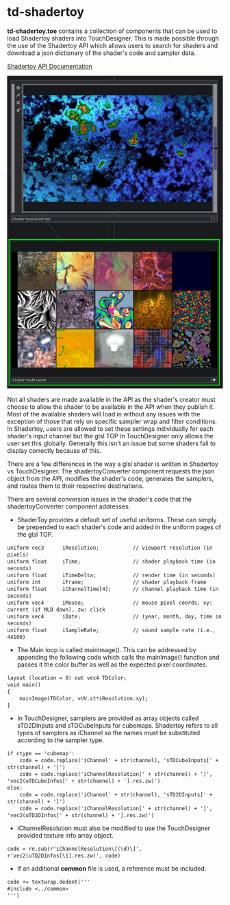 # td-shadertoy

**td-shadertoy.toe** contains a collection of components that can be used to load Shadertoy shaders into TouchDesigner. This is made possible through the use of the Shadertoy API which allows users to search for shaders and download a json dictionary of the shader's code and sampler data.

[Shadertoy API Documentation](https://www.shadertoy.com/howto)

![Screenshot1](images/screenshot1.JPG)

Not all shaders are made available in the API as the shader's creator must choose to allow the shader to be available in the API when they publish it. Most of the available shaders will load in without any issues with the exception of those that rely on specific sampler wrap and filter conditions. In Shadertoy, users are allowed to set these settings individually for each shader's input channel but the glsl TOP in TouchDesigner only allows the user set this globally. Generally this isn't an issue but some shaders fail to display correctly because of this.

There are a few differences in the way a glsl shader is written in Shadertoy vs TouchDesigner. The shadertoyConverter component requests the json object from the API, modifies the shader's code, generates the samplers, and routes them to their respective destinations. 

There are several conversion issues in the shader's code that the shadertoyConverter component addresses:

- ShaderToy provides a default set of useful uniforms. These can simply be prepended to each shader's code and added in the uniform pages of the glsl TOP. 

```
uniform vec3      iResolution;           // viewport resolution (in pixels)
uniform float     iTime;                 // shader playback time (in seconds)
uniform float     iTimeDelta;            // render time (in seconds)
uniform int       iFrame;                // shader playback frame
uniform float     iChannelTime[4];       // channel playback time (in seconds)
uniform vec4      iMouse;                // mouse pixel coords. xy: current (if MLB down), zw: click
uniform vec4      iDate;                 // (year, month, day, time in seconds)
uniform float     iSampleRate;           // sound sample rate (i.e., 44100)
```

- The Main loop is called mainImage(). This can be addressed by appending the following code which calls the mainImage() function and passes it the color buffer as well as the expected pixel coordinates. 

```
layout (location = 0) out vec4 TDColor;
void main()
{
	mainImage(TDColor, vUV.st*iResolution.xy);
}
```

- In TouchDesigner, samplers are provided as array objects called sTD2DInputs and sTDCubeInputs for cubemaps. Shadertoy refers to all types of samplers as iChannel so the names must be substituted according to the sampler type. 

```
if ctype == 'cubemap':
	code = code.replace('iChannel' + str(channel), 'sTDCubeInputs[' + str(channel) + ']')
	code = code.replace('iChannelResolution[' + str(channel) + ']', 'vec2(uTDCubeInfos[' + str(channel) + '].res.zw)')
else:
	code = code.replace('iChannel' + str(channel), 'sTD2DInputs[' + str(channel) + ']')
	code = code.replace('iChannelResolution[' + str(channel) + ']', 'vec2(uTD2DInfos[' + str(channel) + '].res.zw)')
```

- iChannelResolution must also be modified to use the TouchDesigner provided texture info array object.

```
code = re.sub(r'iChannelResolution\[(\d)\]', r'vec2(uTD2DInfos[\1].res.zw)', code)
```

- If an additional **common** file is used, a reference must be included.

```
code += textwrap.dedent('''
#include <../common>
''')
```